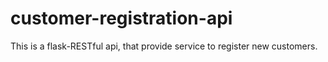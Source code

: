 # customer-registration-api
This is a flask-RESTful api, that provide service to register new customers.
